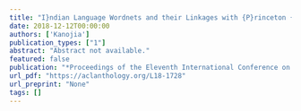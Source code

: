 ```yaml
---
title: "I}ndian Language Wordnets and their Linkages with {P}rinceton {W}ord{N}et"
date: 2018-12-12T00:00:00
authors: ['Kanojia']
publication_types: ["1"]
abstract: "Abstract not available."
featured: false
publication: "*Proceedings of the Eleventh International Conference on Language Resources and Evaluation ({LREC} 2018)*"
url_pdf: "https://aclanthology.org/L18-1728"
url_preprint: "None"
tags: []
---
```

